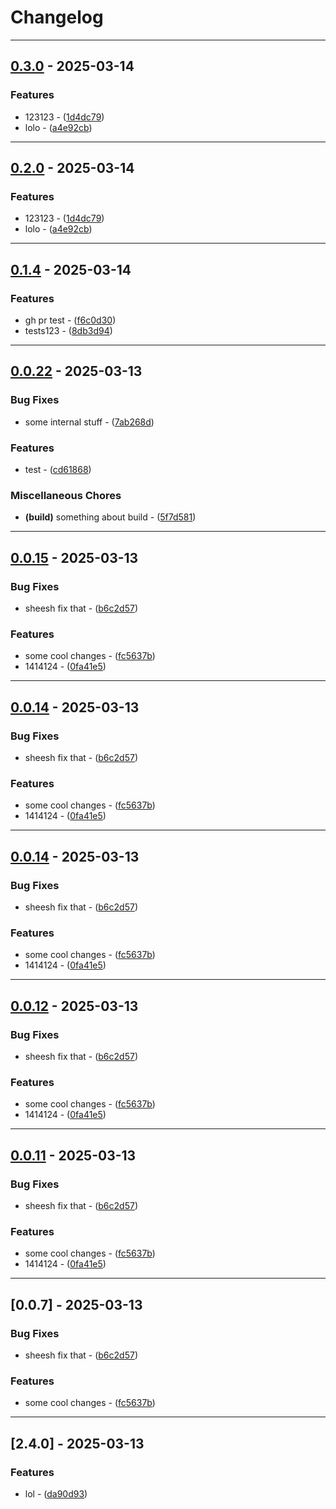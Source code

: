 # Changelog

---
## [0.3.0](https://github.com/arxdeus/modulisto/compare/modulisto-v0.1.4..0.3.0) - 2025-03-14

### Features

- 123123 - ([1d4dc79](https://github.com/arxdeus/modulisto/commit/1d4dc792f03505dde85302338cfce55e3c8f11ea))
- lolo - ([a4e92cb](https://github.com/arxdeus/modulisto/commit/a4e92cba6769e754a0877e1d31aa3b87f1094675))

---
## [0.2.0](https://github.com/arxdeus/modulisto/compare/modulisto-v0.1.4..0.2.0) - 2025-03-14

### Features

- 123123 - ([1d4dc79](https://github.com/arxdeus/modulisto/commit/1d4dc792f03505dde85302338cfce55e3c8f11ea))
- lolo - ([a4e92cb](https://github.com/arxdeus/modulisto/commit/a4e92cba6769e754a0877e1d31aa3b87f1094675))

---
## [0.1.4](https://github.com/arxdeus/modulisto/compare/modulisto-v0.0.22..0.1.4) - 2025-03-14

### Features

- gh pr test - ([f6c0d30](https://github.com/arxdeus/modulisto/commit/f6c0d30eb040522123c3db95588fa72a561ca44b))
- tests123 - ([8db3d94](https://github.com/arxdeus/modulisto/commit/8db3d9401e184c57e85c3fb5be65104371f047f6))

---
## [0.0.22](https://github.com/arxdeus/modulisto/compare/modulisto-v2.2.8..0.0.22) - 2025-03-13

### Bug Fixes

- some internal stuff - ([7ab268d](https://github.com/arxdeus/modulisto/commit/7ab268d31568fa2e946b8610a68c3731c88c855b))

### Features

- test - ([cd61868](https://github.com/arxdeus/modulisto/commit/cd61868b17759ea0ee01a42d1edd75a97d7ea76c))

### Miscellaneous Chores

- **(build)** something about build - ([5f7d581](https://github.com/arxdeus/modulisto/commit/5f7d581e55e5ad8f64a9ac320f530e4a3f3d497f))

---
## [0.0.15](https://github.com/arxdeus/modulisto/compare/modulisto-v0.0.4..0.0.15) - 2025-03-13

### Bug Fixes

- sheesh fix that - ([b6c2d57](https://github.com/arxdeus/modulisto/commit/b6c2d57d18bb92c0ff3817f10dc92fc1cf9057e4))

### Features

- some cool changes - ([fc5637b](https://github.com/arxdeus/modulisto/commit/fc5637b0936834c1b630413c8916bdd4bfc62157))
- 1414124 - ([0fa41e5](https://github.com/arxdeus/modulisto/commit/0fa41e5c361c944bf75d32bd790638ff75f44ea9))

---
## [0.0.14](https://github.com/arxdeus/modulisto/compare/modulisto-v0.0.4..0.0.14) - 2025-03-13

### Bug Fixes

- sheesh fix that - ([b6c2d57](https://github.com/arxdeus/modulisto/commit/b6c2d57d18bb92c0ff3817f10dc92fc1cf9057e4))

### Features

- some cool changes - ([fc5637b](https://github.com/arxdeus/modulisto/commit/fc5637b0936834c1b630413c8916bdd4bfc62157))
- 1414124 - ([0fa41e5](https://github.com/arxdeus/modulisto/commit/0fa41e5c361c944bf75d32bd790638ff75f44ea9))

---
## [0.0.14](https://github.com/arxdeus/modulisto/compare/modulisto-v0.0.4..0.0.14) - 2025-03-13

### Bug Fixes

- sheesh fix that - ([b6c2d57](https://github.com/arxdeus/modulisto/commit/b6c2d57d18bb92c0ff3817f10dc92fc1cf9057e4))

### Features

- some cool changes - ([fc5637b](https://github.com/arxdeus/modulisto/commit/fc5637b0936834c1b630413c8916bdd4bfc62157))
- 1414124 - ([0fa41e5](https://github.com/arxdeus/modulisto/commit/0fa41e5c361c944bf75d32bd790638ff75f44ea9))

---
## [0.0.12](https://github.com/arxdeus/modulisto/compare/modulisto-v0.0.4..0.0.12) - 2025-03-13

### Bug Fixes

- sheesh fix that - ([b6c2d57](https://github.com/arxdeus/modulisto/commit/b6c2d57d18bb92c0ff3817f10dc92fc1cf9057e4))

### Features

- some cool changes - ([fc5637b](https://github.com/arxdeus/modulisto/commit/fc5637b0936834c1b630413c8916bdd4bfc62157))
- 1414124 - ([0fa41e5](https://github.com/arxdeus/modulisto/commit/0fa41e5c361c944bf75d32bd790638ff75f44ea9))

---
## [0.0.11](https://github.com/arxdeus/modulisto/compare/modulisto-v0.0.4..0.0.11) - 2025-03-13

### Bug Fixes

- sheesh fix that - ([b6c2d57](https://github.com/arxdeus/modulisto/commit/b6c2d57d18bb92c0ff3817f10dc92fc1cf9057e4))

### Features

- some cool changes - ([fc5637b](https://github.com/arxdeus/modulisto/commit/fc5637b0936834c1b630413c8916bdd4bfc62157))
- 1414124 - ([0fa41e5](https://github.com/arxdeus/modulisto/commit/0fa41e5c361c944bf75d32bd790638ff75f44ea9))

---
## [0.0.7] - 2025-03-13

### Bug Fixes

- sheesh fix that - ([b6c2d57](https://github.com/arxdeus/modulisto/commit/b6c2d57d18bb92c0ff3817f10dc92fc1cf9057e4))

### Features

- some cool changes - ([fc5637b](https://github.com/arxdeus/modulisto/commit/fc5637b0936834c1b630413c8916bdd4bfc62157))

---
## [2.4.0] - 2025-03-13

### Features

- lol - ([da90d93](https://github.com/arxdeus/modulisto/commit/da90d93ddec54f8d53f0511452595f24ee509990))

